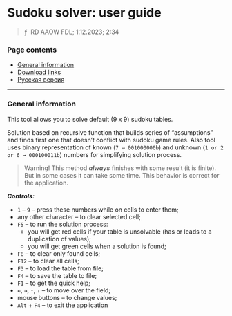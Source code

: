 # Sudoku solver: user guide
> **ƒ** &nbsp;RD AAOW FDL; 1.12.2023; 2:34



### Page contents

- [General information](#general-information)
- [Download links](https://adslbarxatov.github.io/DPArray#sudoku-solver)
- [Русская версия](https://adslbarxatov.github.io/SudokuSolver/ru)

---

### General information

This tool allows you to solve default (9 x 9) sudoku tables.

Solution based on recursive function that builds series of “assumptions”
and finds first one that doesn’t conflict with sudoku game rules. Also
tool uses binary representation of known (`7 → 001000000b`) and unknown
(`1 or 2 or 6 → 000100011b`) numbers for simplifying solution process.

> Warning! This method ***always*** finishes with some result (it is finite).
> But in some cases it can take some time. This behavior is correct
> for the application.

***Controls:***

- `1` – `9` – press these numbers while on cells to enter them;
- any other character – to clear selected cell;
- `F5` – to run the solution process:
    - you will get red cells if your table is unsolvable (has or leads to a duplication of values);
    - you will get green cells when a solution is found;
- `F8` – to clear only found cells;
- `F12` – to clear all cells;
- `F3` – to load the table from file;
- `F4` – to save the table to file;
- `F1` – to get the quick help;
- `←`, `→`, `↑`, `↓` – to move over the field;
- mouse buttons – to change values;
- `Alt` + `F4` – to exit the application
